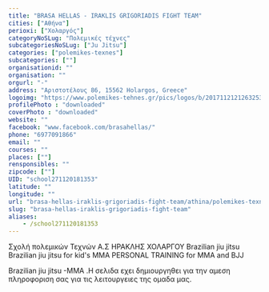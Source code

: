 ```yaml
---
title: "BRASA HELLAS - IRAKLIS GRIGORIADIS FIGHT TEAM"
cities: ["Αθήνα"]
perioxi: ["Χολαργός"]
categoryNoSLug: "Πολεμικές τέχνες"
subcategoriesNoSLug: ["Ju Jitsu"]
categories: ["polemikes-texnes"]
subcategories: [""]
organisationid: ""
organisation: ""
orgurl: "-"
address: "Αριστοτέλους 86, 15562 Holargos, Greece"
logoimg: "https://www.polemikes-tehnes.gr/pics/logos/b/20171121212632531.jpg"
profilePhoto : "downloaded"
coverPhoto : "downloaded"
website: ""
facebook: "www.facebook.com/brasahellas/"
phone: "6977091866"
email: ""
courses: ""
places: [""]
rensponsibles: ""
zipcode: [""]
UID: "school271120181353"
latitude: ""
longitude: ""
url: "brasa-hellas-iraklis-grigoriadis-fight-team/athina/polemikes-texnes/"
slug: "brasa-hellas-iraklis-grigoriadis-fight-team"
aliases:
    - /school271120181353
---
```



Σχολή πολεμικών Τεχνών Α.Σ ΗΡΑΚΛΗΣ ΧΟΛΑΡΓΟΥ Brazilian jiu jitsu Brazilian jiu jitsu for kid&#39;s MMA PERSONAL TRAINING for MMA and BJJ

Brazilian jiu jitsu -MMA .Η σελιδα εχει δημιουργηθει για την αμεση πληροφοριση σας για τις λειτουργειες της ομαδα μας.